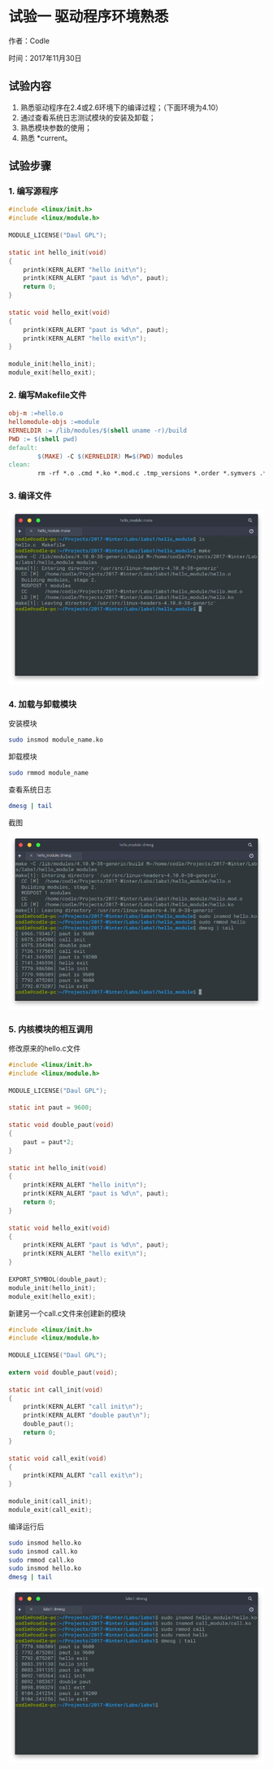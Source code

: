 # 试验一 驱动程序环境熟悉



作者：Codle

时间：2017年11月30日



## 试验内容



1. 熟悉驱动程序在2.4或2.6环境下的编译过程；（下面环境为4.10）
2. 通过查看系统日志测试模块的安装及卸载；
3. 熟悉模块参数的使用；
4. 熟悉 *current。



## 试验步骤



### 1.	编写源程序

```c
#include <linux/init.h>
#include <linux/module.h>

MODULE_LICENSE("Daul GPL");

static int hello_init(void)
{
    printk(KERN_ALERT "hello init\n");
    printk(KERN_ALERT "paut is %d\n", paut);
    return 0;
}

static void hello_exit(void)
{
    printk(KERN_ALERT "paut is %d\n", paut);
    printk(KERN_ALERT "hello exit\n");
}

module_init(hello_init);
module_exit(hello_exit);
```



### 2.	编写Makefile文件

```makefile
obj-m :=hello.o
hellomodule-objs :=module
KERNELDIR := /lib/modules/$(shell uname -r)/build
PWD := $(shell pwd)
default:
		$(MAKE) -C $(KERNELDIR) M=$(PWD) modules
clean:
		rm -rf *.o .cmd *.ko *.mod.c .tmp_versions *.order *.symvers .*
```



### 3.	编译文件

![编译模块文件](./images/hello_make.png)



### 4.	加载与卸载模块

安装模块

```bash
sudo insmod module_name.ko
```

卸载模块

```bash
sudo rmmod module_name
```

查看系统日志

```bash
dmesg | tail
```

截图

![安装与删除](./images/install.png)



### 5.	内核模块的相互调用

修改原来的hello.c文件

```c
#include <linux/init.h>
#include <linux/module.h>

MODULE_LICENSE("Daul GPL");

static int paut = 9600;

static void double_paut(void)
{
    paut = paut*2;
}

static int hello_init(void)
{
    printk(KERN_ALERT "hello init\n");
    printk(KERN_ALERT "paut is %d\n", paut);
    return 0;
}

static void hello_exit(void)
{
    printk(KERN_ALERT "paut is %d\n", paut);
    printk(KERN_ALERT "hello exit\n");
}

EXPORT_SYMBOL(double_paut);
module_init(hello_init);
module_exit(hello_exit);
```



新建另一个call.c文件来创建新的模块

```c
#include <linux/init.h>
#include <linux/module.h>

MODULE_LICENSE("Daul GPL");

extern void double_paut(void);

static int call_init(void)
{
    printk(KERN_ALERT "call init\n");
    printk(KERN_ALERT "double paut\n");
    double_paut();
    return 0;
}

static void call_exit(void)
{
    printk(KERN_ALERT "call exit\n");
}

module_init(call_init);
module_exit(call_exit);
```



编译运行后

```bash
sudo insmod hello.ko
sudo insmod call.ko
sudo rmmod call.ko
sudo insmod hello.ko
dmesg | tail
```



![相互调用](./images/call.png)

